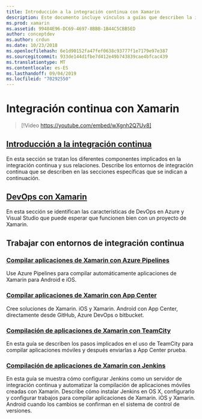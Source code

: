 ```yaml
---
title: Introducción a la integración continua con Xamarin
description: Este documento incluye vínculos a guías que describen la integración continua con Xamarin. El contenido vinculado proporciona información general sobre la integración continua y explica App Center compilación, TeamCity y Jenkins.
ms.prod: xamarin
ms.assetid: 99484E96-DC69-4697-8BBB-1B44C5CBB5ED
author: conceptdev
ms.author: crdun
ms.date: 10/23/2018
ms.openlocfilehash: 6e1d90152fa47fef0638c93777f1e7179e97e387
ms.sourcegitcommit: 933de144d1fbe7d412e49b743839cae4bfcac439
ms.translationtype: MT
ms.contentlocale: es-ES
ms.lasthandoff: 09/04/2019
ms.locfileid: "70292550"
---
```

# <a name="continuous-integration-with-xamarin"></a>Integración continua con Xamarin

> [!Video https://youtube.com/embed/wXgnh2Q7Uv8]

## <a name="introduction-to-continuous-integrationtoolsciintro-to-cimd"></a>[Introducción a la integración continua](~/tools/ci/intro-to-ci.md)

En esta sección se tratan los diferentes componentes implicados en la integración continua y sus relaciones. Describe los entornos de integración continua que se describen en las secciones específicas que se indican a continuación.

## <a name="devops-with-xamarintoolscidevopsmd"></a>[DevOps con Xamarin](~/tools/ci/devops.md)

En esta sección se identifican las características de DevOps en Azure y Visual Studio que puede esperar que funcionen bien con un proyecto de Xamarin.

## <a name="working-with-continuous-integration-environments"></a>Trabajar con entornos de integración continua

### <a name="build-xamarin-apps-with-azure-pipelineshttpsdocsmicrosoftcomazuredevopspipelineslanguagesxamarin"></a>[Compilar aplicaciones de Xamarin con Azure Pipelines](https://docs.microsoft.com/azure/devops/pipelines/languages/xamarin/)

Use Azure Pipelines para compilar automáticamente aplicaciones de Xamarin para Android e iOS.

### <a name="build-xamarin-apps-using-app-centerhttpsdocsmicrosoftcomappcenterbuildxamarin"></a>[Compilar aplicaciones de Xamarin con App Center](https://docs.microsoft.com/appcenter/build/xamarin/)

Cree soluciones de Xamarin. iOS y Xamarin. Android con App Center, directamente desde GitHub, Azure DevOps o bitbucket.

### <a name="build-xamarin-apps-with-teamcitytoolsciteamcitymd"></a>[Compilación de aplicaciones de Xamarin con TeamCity](~/tools/ci/teamcity.md)

En esta guía se describen los pasos implicados en el uso de TeamCity para compilar aplicaciones móviles y después enviarlas a App Center prueba.

### <a name="build-xamarin-apps-with-jenkinstoolscijenkins-walkthroughmd"></a>[Compilación de aplicaciones de Xamarin con Jenkins](~/tools/ci/jenkins-walkthrough.md)

En esta guía se muestra cómo configurar Jenkins como un servidor de integración continua y automatizar la compilación de aplicaciones móviles creadas con Xamarin. Describe cómo instalar Jenkins en OS X, configurarlo y configurar trabajos para compilar aplicaciones de Xamarin. iOS y Xamarin. Android cuando los cambios se confirman en el sistema de control de versiones.
